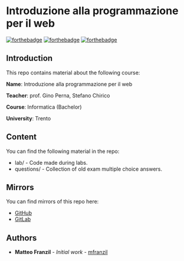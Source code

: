 # Introduzione alla programmazione per il web

[![forthebadge](https://forthebadge.com/images/badges/built-by-hipsters.svg)](https://forthebadge.com)
[![forthebadge](https://forthebadge.com/images/badges/made-with-java.svg)](https://forthebadge.com)
[![forthebadge](https://forthebadge.com/images/badges/uses-html.svg)](https://forthebadge.com)

## Introduction

This repo contains material about the following course:

**Name**: Introduzione alla programmazione per il web

**Teacher**: prof. Gino Perna, Stefano Chirico

**Course**: Informatica (Bachelor)

**University**: Trento

## Content

You can find the following material in the repo:

* lab/ - Code made during labs.
* questions/ - Collection of old exam multiple choice answers.

## Mirrors

You can find mirrors of this repo here:

* [GitHub](https://github.com/mfranzil/WebUniTN)
* [GitLab](https://gitlab.com/mfranzil/webunitn)

## Authors

* **Matteo Franzil** - *Initial work* - [mfranzil](https://github.com/mfranzil)
